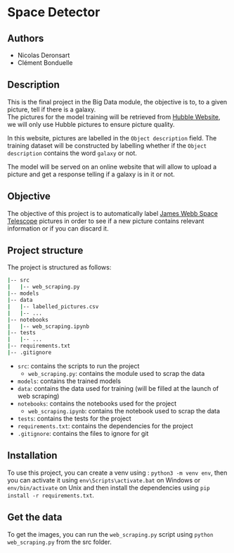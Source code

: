 # Space Detector

## Authors

- Nicolas Deronsart
- Clément Bonduelle

## Description

This is the final project in the Big Data module, the objective is to, to a given picture, tell if there is a galaxy.\
The pictures for the model training will be retrieved from [Hubble Website](https://esahubble.org/images/), we will only use Hubble pictures to ensure picture quality.

In this website, pictures are labelled in the `Object description` field. The training dataset will be constructed by labelling whether if the `Object description` contains the word `galaxy` or not.

The model will be served on an online website that will allow to upload a picture and get a response telling if a galaxy is in it or not.

## Objective

The objective of this project is to automatically label [James Webb Space Telescope](https://en.wikipedia.org/wiki/James_Webb_Space_Telescope) pictures in order to see if a new picture contains relevant information or if you can discard it.

## Project structure

The project is structured as follows:

```bash
|-- src
|   |-- web_scraping.py
|-- models
|-- data
|   |-- labelled_pictures.csv
|   |-- ...
|-- notebooks
|   |-- web_scraping.ipynb
|-- tests
|   |-- ...
|-- requirements.txt
|-- .gitignore
```

- `src`: contains the scripts to run the project
    - `web_scraping.py`: contains the module used to scrap the data
- `models`: contains the trained models
- `data`: contains the data used for training (will be filled at the launch of web scraping)
- `notebooks`: contains the notebooks used for the project
    - `web_scraping.ipynb`: contains the notebook used to scrap the data
- `tests`: contains the tests for the project
- `requirements.txt`: contains the dependencies for the project
- `.gitignore`: contains the files to ignore for git

## Installation

To use this project, you can create a venv using : `python3 -m venv env`, then you can activate it using `env\Scripts\activate.bat` on Windows or `env/bin/activate` on Unix and then install the dependencies using `pip install -r requirements.txt`.

## Get the data

To get the images, you can run the `web_scraping.py` script using `python web_scraping.py` from the src folder.

